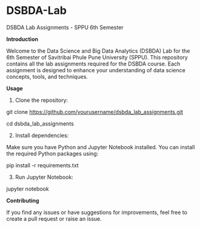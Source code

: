 # DSBDA-Lab
DSBDA Lab Assignments - SPPU 6th Semester

**Introduction**

Welcome to the Data Science and Big Data Analytics (DSBDA) Lab for the 6th Semester of Savitribai Phule Pune University (SPPU). This repository contains all the lab assignments required for the DSBDA course. Each assignment is designed to enhance your understanding of data science concepts, tools, and techniques.


**Usage**

1. Clone the repository:

  git clone https://github.com/yourusername/dsbda_lab_assignments.git
  
  cd dsbda_lab_assignments
  
2. Install dependencies:

  Make sure you have Python and Jupyter Notebook installed. You can install the required Python packages using:
  
  pip install -r requirements.txt
  
3. Run Jupyter Notebook:

  jupyter notebook

**Contributing**

If you find any issues or have suggestions for improvements, feel free to create a pull request or raise an issue.
